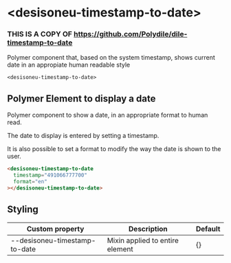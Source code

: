 # \<desisoneu-timestamp-to-date\>

### THIS IS A COPY OF https://github.com/Polydile/dile-timestamp-to-date

Polymer component that, based on the system timestamp, shows current date in an appropiate human readable style

`<desisoneu-timestamp-to-date>`

## Polymer Element to display a date

Polymer component to show a date, in an appropriate format to human read.

The date to display is entered by setting a timestamp.

It is also possible to set a format to modify the way the date is shown to the user.

```html
<desisoneu-timestamp-to-date
  timestamp="491066777700"
  format="en"
></desisoneu-timestamp-to-date>
```

## Styling

Custom property | Description | Default
----------------|-------------|---------
--desisoneu-timestamp-to-date | Mixin applied to entire element | {}
